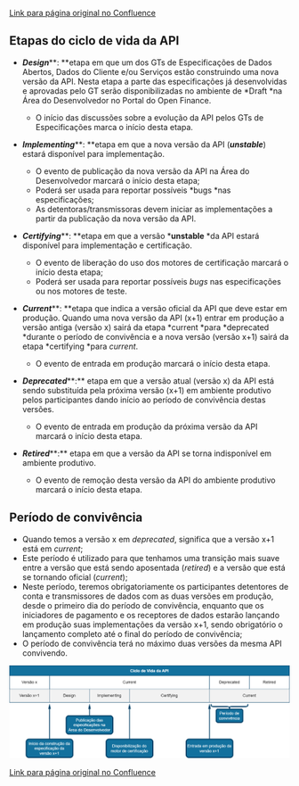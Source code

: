 [Link para página original no Confluence](https://openfinancebrasil.atlassian.net/wiki/spaces/OF/pages/86835231)

## **Etapas do ciclo de vida da API**

- ***Design*****: **etapa em que um dos GTs de Especificações de Dados Abertos, Dados do Cliente e/ou Serviços estão construindo uma nova versão da API. Nesta etapa a parte das especificações já desenvolvidas e aprovadas pelo GT serão disponibilizadas no ambiente de *Draft *na Área do Desenvolvedor no Portal do Open Finance.

    - O início das discussões sobre a evolução da API pelos GTs de Especificações marca o início desta etapa.
- ***Implementing*****: **etapa em que a nova versão da API (***unstable***) estará disponível para implementação. 

    - O evento de publicação da nova versão da API na Área do Desenvolvedor marcará o início desta etapa;
    - Poderá ser usada para reportar possíveis *bugs *nas especificações;
    - As detentoras/transmissoras devem iniciar as implementações a partir da publicação da nova versão da API.
- ***Certifying*****: **etapa em que a versão ***unstable** *da API estará disponível para implementação e certificação. 

    - O evento de liberação do uso dos motores de certificação marcará o início desta etapa;
    - Poderá ser usada para reportar possíveis *bugs* nas especificações ou nos motores de teste.
- ***Current*****: **etapa que indica a versão oficial da API que deve estar em produção. Quando uma nova versão da API (x+1) entrar em produção a versão antiga (versão x) sairá da etapa *current *para *deprecated *durante o período de convivência e a nova versão (versão x+1) sairá da etapa *certifying *para *current*.

    - O evento de entrada em produção marcará o início desta etapa.
- ***Deprecated*****:** etapa em que a versão atual (versão x) da API está sendo substituída pela próxima versão (x+1) em ambiente produtivo pelos participantes dando início ao período de convivência destas versões. 

    - O evento de entrada em produção da próxima versão da API marcará o início desta etapa.
- ***Retired*****:** etapa em que a versão da API se torna indisponível em ambiente produtivo.

    - O evento de remoção desta versão da API do ambiente produtivo marcará o início desta etapa.

## **Período de convivência**

- Quando temos a versão x em *deprecated*, significa que a versão x+1 está em *current*;
- Este período é utilizado para que tenhamos uma transição mais suave entre a versão que está sendo aposentada (*retired*) e a versão que está se tornando oficial (*current*);
- Neste período, teremos obrigatoriamente os participantes detentores de conta e transmissores de dados com as duas versões em produção, desde o primeiro dia do período de convivência, enquanto que os iniciadores de pagamento e os receptores de dados estarão lançando em produção suas implementações da versão x+1, sendo obrigatório o lançamento completo até o final do período de convivência;
- O período de convivência terá no máximo duas versões da mesma API convivendo.

![att86835248](Ciclo%20de%20Vida/attachments/PB14.png)

[Link para página original no Confluence](https://openfinancebrasil.atlassian.net/wiki/spaces/OF/pages/86835231)